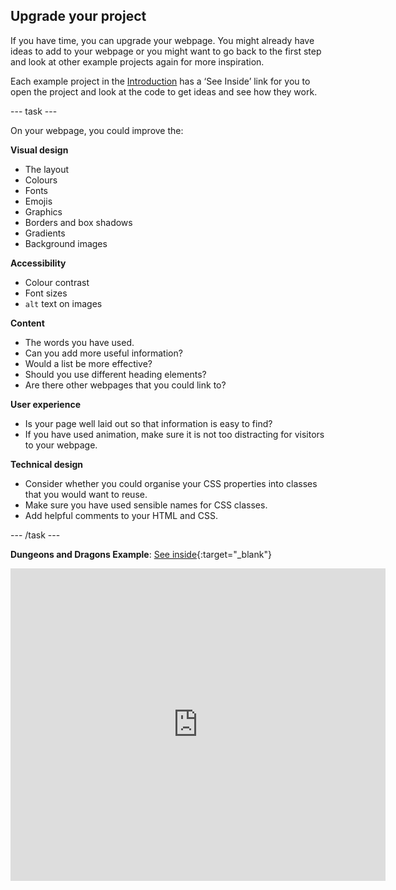 ## Upgrade your project

If you have time, you can upgrade your webpage. You might already have ideas to add to your webpage or you might want to go back to the first step and look at other example projects again for more inspiration.

Each example project in the [Introduction](.) has a ‘See Inside’ link for you to open the project and look at the code to get ideas and see how they work.

--- task ---

On your webpage, you could improve the:

**Visual design**
+ The layout
+ Colours
+ Fonts
+ Emojis
+ Graphics
+ Borders and box shadows
+ Gradients
+ Background images

**Accessibility**
+ Colour contrast
+ Font sizes
+ `alt` text on images

**Content**
+ The words you have used.
+ Can you add more useful information?
+ Would a list be more effective?
+ Should you use different heading elements?
+ Are there other webpages that you could link to?

**User experience**

+ Is your page well laid out so that information is easy to find?
+ If you have used animation, make sure it is not too distracting for visitors to your webpage.

**Technical design**

+ Consider whether you could organise your CSS properties into classes that you would want to reuse.
+ Make sure you have used sensible names for CSS classes.
+ Add helpful comments to your HTML and CSS.

--- /task ---

**Dungeons and Dragons Example**: [See inside](https://editor.raspberrypi.org/en/projects/what-is-d-and-d){:target="_blank"}
<div>
<iframe src="https://editor.raspberrypi.org/en/embed/viewer/what-is-d-and-d" width="600" height="500" frameborder="0" marginwidth="0" marginheight="0" allowfullscreen> </iframe>
</div>


